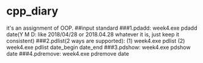 # cpp_diary
it's an assignment of OOP.
##input standard
###1.pdadd:
week4.exe pdadd date(Y M D: like 2018/04/28 or 2018.04.28 whatever it is, just keep it consistent)
###2.pdlist(2 ways are supported):
(1) week4.exe pdlist
(2) week4.exe pdlist date_begin date_end
###3.pdshow:
week4.exe pdshow date
###4.pdremove:
week4.exe pdremove date
